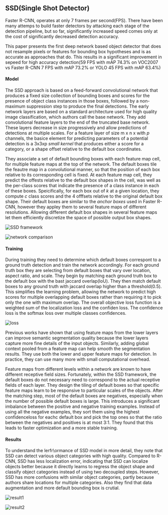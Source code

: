## SSD(Single Shot Detector)

Faster R-CNN, operates at only 7 frames per second(FPS). There have been many attemps to build faster detectors by attacking each stage of the detection pipeline, but so far, significantly increased speed comes only at the cost of significantly decreased detection accuracy.

This paper presents the first deep network based object detector that does not resample pixels or features for bounding box hypotheses and is as accurate as approaches that do. This results in a significant improvement in sepeed for high accuracy  detection(59 FPS with mAP 74.3% on VOC2007 vs Faster R-CNN 7 FPS with mAP 73.2% or YOLO 45 FPS with mAP 63.4%)




#### Model

The SSD approach is based on a feed-forward convolutional network that produces a fixed size collection of bounding boxes and scores for the presence of object class instances in those boxes, followed by a non-maximum suppression step to produce the final detections. The early network layers are based on a standard architecture used for high quality image classification, which authors call the base network. They add convolutional feature layers to the end of the truncated base network. These layers decrease in size progressively and allow predictions of detections at multiple scales. For a feature layer of size m x n x with _p_ channels, the basice element for predicting parameters of a potential detection is a 3x3xp _small kernel_ that produces either a score for a category, or a shape offset relative to the default box coordinates. 

They associate a set of default bounding boxes with  each feature map cell, for multiple feature maps at the top of the network. The default boxes tile the feautre map in a convolutional manner, so that the position of each box relative to its corresponding cell is fixed. At each feature map cell, they predict the offests relative to the default box shapes in the cell, was well as the per-class scores that indicate the presence of a class instance in each of these boxes. Speicifically, for each box out of _k_ at a given location, they compute _c_ class scores and the 4 offfsets relative to the original default box shape. Their default boxes are similar to the _anchor boxes_ used in Faster R-CNN, however they appley them to several feature maps of different resolutions. Allowing different default box shapes in several feature maps let them efficiently discretize the space of possible output box shapes. 


![SSD framework](https://user-images.githubusercontent.com/90513931/223299960-3610e948-0471-4a0a-9adb-5699f734997a.png)


![network comparison](https://user-images.githubusercontent.com/90513931/223299967-668da981-5a9b-420f-83af-1b4d2b1a40a9.png)


#### Training

During training they need to determine which default boxes correspont to a ground truth detection and train the network accordingly. For each ground truth box they are selecting from default boxes that vary over location, aspect ratio, and scale. They begin by matching each ground truth box to the default box with the bast jaccard overlap(IoU). They then match default boxes to any ground truth with jaccard overlap higher than a threshold(0.5). This simplifies the learning problem, allowing the network to predict high scores for multiple overlapping default boxes rather than requiring it to pick only the one with maximum  overlap. The overall objective loss function is a weighted sum of the localization loss and the confiden loss. The confidence loss is the softmax loss over multiple classes confidences.

![loss](https://user-images.githubusercontent.com/90513931/223305936-7231a649-1d72-428f-9b1c-f646caef96e2.png)

Previous works have shown that using feature maps from the lower layers can improve semantic segmentation quality because the lower layers capture more fine details of the input objects. Similarly, adding global context pooled from a feature map can help smooth the segmentation results. They use both the lower and upper feature maps for detection. In practice, they can use many more with small computational overhead.

Feature maps from different levels within a network are known to have different receptive field sizes. Fortunately, within the SSD framework, the default boxes do not necessary need to correspond to the actual receptive fields of each layer. They design the tiling of default boxes so that specific feature maps learn to be responsive to particular scales of the objects. After the matching step, most of the default boxes are negatives, especially when the number of possible default boxes is large. This introduces a significant imbalance between the positive and negative training examples. Instead of using all the negative examples, they sort them using the highest confidenceloss for eachc default box and pick the top ones so that the ratio between the negatives and positives is at most 3:1. They found that this leads to faster optimization and a more stable training.


#### Results

To understand the lerfr\ormance of SSD model in more detail, they note that SSD can detect various object categories with high quality. Compared to R-CNN, SSD has less localization error, indicating that SSD can localize objects better because it directly learns to regress the object shape and classify object categories instead of using two decoupled steps. However, SSD has more confusions with similar object categories, partly because authors share locations for multiple categories. Also they find that data augmentation and more default bounding box is crutial.

![result1](https://user-images.githubusercontent.com/90513931/223309368-058c1813-c7c7-440c-b842-c38ec7badba7.png)


![result2](https://user-images.githubusercontent.com/90513931/223309370-94068bd7-4525-4541-8b38-457d0015b2e2.png)

